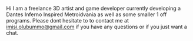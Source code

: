 Hi I am a freelance 3D artist and game developer currently developing a Dantes Inferno Inspired Metroidvania as well as some smaller 1 off programs. Please dont hesitate to to contact me at imisi.olubummo@gmail.com if you have any questions or if you just want a chat.
